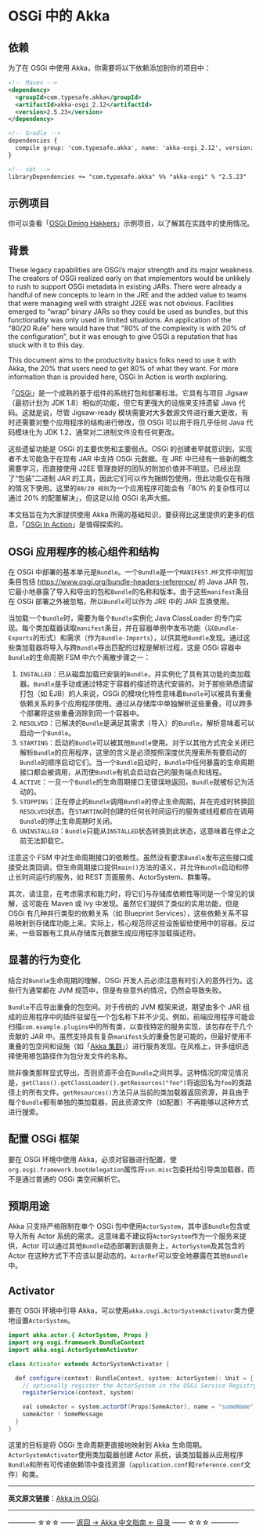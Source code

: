 # OSGi 中的 Akka
## 依赖

为了在 OSGi 中使用 Akka，你需要将以下依赖添加到你的项目中：

```xml
<!-- Maven -->
<dependency>
  <groupId>com.typesafe.akka</groupId>
  <artifactId>akka-osgi_2.12</artifactId>
  <version>2.5.23</version>
</dependency>

<!-- Gradle -->
dependencies {
  compile group: 'com.typesafe.akka', name: 'akka-osgi_2.12', version: '2.5.23'
}

<!-- sbt -->
libraryDependencies += "com.typesafe.akka" %% "akka-osgi" % "2.5.23"
```

## 示例项目

你可以查看「[OSGi Dining Hakkers](https://developer.lightbend.com/start/?group=akka&project=akka-samples-osgi-dining-hakkers)」示例项目，以了解其在实践中的使用情况。

## 背景
These legacy capabilities are OSGi’s major strength and its major weakness. The creators of OSGi realized early on that implementors would be unlikely to rush to support OSGi metadata in existing JARs. There were already a handful of new concepts to learn in the JRE and the added value to teams that were managing well with straight J2EE was not obvious. Facilities emerged to “wrap” binary JARs so they could be used as bundles, but this functionality was only used in limited situations. An application of the “80/20 Rule” here would have that “80% of the complexity is with 20% of the configuration”, but it was enough to give OSGi a reputation that has stuck with it to this day.

This document aims to the productivity basics folks need to use it with Akka, the 20% that users need to get 80% of what they want. For more information than is provided here, OSGi In Action is worth exploring.

「[OSGi](https://www.osgi.org/developer/where-to-start/https://www.manning.com/books/osgi-in-action)」是一个成熟的基于组件的系统打包和部署标准。它具有与项目 Jigsaw（最初计划为 JDK 1.8）相似的功能，但它有更强大的设施来支持遗留 Java 代码。这就是说，尽管 Jigsaw-ready 模块需要对大多数源文件进行重大更改，有时还需要对整个应用程序的结构进行修改，但 OSGi 可以用于将几乎任何 Java 代码模块化为 JDK 1.2，通常对二进制文件没有任何更改。

这些遗留功能是 OSGi 的主要优势和主要弱点。OSGi 的创建者早就意识到，实现者不太可能急于在现有 JAR 中支持 OSGi 元数据。在 JRE 中已经有一些新的概念需要学习，而直接使用 J2EE 管理良好的团队的附加价值并不明显。已经出现了“包装”二进制 JAR 的工具，因此它们可以作为捆绑包使用，但此功能仅在有限的情况下使用。这里的`80/20 规则`为一个应用程序可能会有「80% 的复杂性可以通过 20% 的配置解决」，但这足以给 OSGi 名声大振。

本文档旨在为大家提供使用 Akka 所需的基础知识，要获得比这里提供的更多的信息，「[OSGi In Action](https://www.manning.com/books/osgi-in-action)」是值得探索的。

## OSGi 应用程序的核心组件和结构

在 OSGi 中部署的基本单元是`Bundle`。一个`Bundle`是一个`MANIFEST.MF`文件中附加条目包括 https://www.osgi.org/bundle-headers-reference/ 的 Java JAR 包，它最小地暴露了导入和导出的包和`Bundle`的名称和版本。由于这些`manifest`条目在 OSGi 部署之外被忽略，所以`Bundle`可以作为 JRE 中的 JAR 互换使用。

当加载一个`Bundle`时，需要为每个`Bundle`实例化 Java ClassLoader 的专门实现。每个类加载器读取`manifest`条目，并在容器单例中发布功能（以`Bundle-Exports`的形式）和需求（作为`Bundle-Imports`），以供其他`Bundle`发现。通过这些类加载器将导入与跨`Bundle`导出匹配的过程是解析过程，这是 OSGi 容器中`Bundle`的生命周期 FSM 中六个离散步骤之一：

1. `INSTALLED`：已从磁盘加载已安装的`Bundle`，并实例化了具有其功能的类加载器。`Bundle`是手动或通过特定于容器的描述符迭代安装的。对于那些熟悉遗留打包（如 EJB）的人来说，OSGi 的模块化特性意味着`Bundle`可以被具有重叠依赖关系的多个应用程序使用。通过从存储库中单独解析这些重叠，可以跨多个部署将这些重叠消除到同一个容器中。
2. `RESOLVED`：已解决的`Bundle`是满足其需求（导入）的`Bundle`，解析意味着可以启动一个`Bundle`。
3. `STARTING`：启动的`Bundle`可以被其他`Bundle`使用。对于以其他方式完全关闭已解析`Bundle`的应用程序，这里的含义是必须按照深度优先搜索所有要启动的`Bundle`的顺序启动它们。当一个`Bundle`启动时，`Bundle`中任何暴露的生命周期接口都会被调用，从而使`Bundle`有机会启动自己的服务端点和线程。
4. `ACTIVE`：一旦一个`Bundle`的生命周期接口无错误地返回，`Bundle`就被标记为活动的。
5. `STOPPING`：正在停止的`Bundle`调用`Bundle`的停止生命周期，并在完成时转换回`RESOLVED`状态。在`STARTING`时创建的任何长时间运行的服务或线程都应在调用`Bundle`的停止生命周期时关闭。
6. `UNINSTALLED`：`Bundle`只能从`INSTALLED`状态转换到此状态，这意味着在停止之前无法卸载它。

注意这个 FSM 中对生命周期接口的依赖性。虽然没有要求`Bundle`发布这些接口或接受此类回调，但生命周期接口提供`main()`方法的语义，并允许`Bundle`启动和停止长时间运行的服务，如 REST 页面服务、ActorSystem、群集等。

其次，请注意，在考虑需求和能力时，将它们与存储库依赖性等同是一个常见的误解，这可能在 Maven 或 Ivy 中发现。虽然它们提供了类似的实用功能，但是 OSGi 有几种并行类型的依赖关系（如 Blueprint Services），这些依赖关系不容易映射到存储库功能上来。实际上，核心规范将这些设施留给使用中的容器。反过来，一些容器有工具从存储库元数据生成应用程序加载描述符。

## 显著的行为变化

结合对`Bundle`生命周期的理解，OSGi 开发人员必须注意有时引入的意外行为。这些行为通常都在 JVM 规范中，但是有些意外的情况，仍然会导致失败。

`Bundle`不应导出重叠的包空间。对于传统的 JVM 框架来说，期望由多个 JAR 组成的应用程序中的插件驻留在一个包名称下并不少见。例如，前端应用程序可能会扫描`com.example.plugins`中的所有类，以查找特定的服务实现，该包存在于几个贡献的 JAR 中。虽然支持具有复杂`manifest`头的重叠包是可能的，但最好使用不重叠的包空间和设施（如「[Akka 集群](https://github.com/guobinhit/akka-guide/blob/master/articles/clustering/cluster-specification.md)」）进行服务发现。在风格上，许多组织选择使用根包路径作为包分发文件的名称。

除非像类那样显式导出，否则资源不会在`Bundle`之间共享。这种情况的常见情况是，`getClass().getClassLoader().getResources("foo")`将返回名为`foo`的类路径上的所有文件。`getResources()`方法只从当前的类加载器返回资源，并且由于每个`Bundle`都有单独的类加载器，因此资源文件（如配置）不再能够以这种方式进行搜索。

## 配置 OSGi 框架

要在 OSGi 环境中使用 Akka，必须对容器进行配置，使`org.osgi.framework.bootdelegation`属性将`sun.misc`包委托给引导类加载器，而不是通过普通的 OSGi 类空间解析它。

## 预期用途

Akka 只支持严格限制在单个 OSGi 包中使用`ActorSystem`，其中该`Bundle`包含或导入所有 Actor 系统的需求。这意味着不建议将`ActorSystem`作为一个服务来提供，Actor 可以通过其他`Bundle`动态部署到该服务上，`ActorSystem`及其包含的 Actor 在这种方式下不应该以是动态的。`ActorRef`可以安全地暴露在其他`Bundle`中。

## Activator

要在 OSGi 环境中引导 Akka，可以使用`akka.osgi.ActorSystemActivator`类方便地设置`ActorSystem`。

```java
import akka.actor.{ ActorSystem, Props }
import org.osgi.framework.BundleContext
import akka.osgi.ActorSystemActivator

class Activator extends ActorSystemActivator {

  def configure(context: BundleContext, system: ActorSystem): Unit = {
    // optionally register the ActorSystem in the OSGi Service Registry
    registerService(context, system)

    val someActor = system.actorOf(Props[SomeActor], name = "someName")
    someActor ! SomeMessage
  }
}
```

这里的目标是将 OSGi 生命周期更直接地映射到 Akka 生命周期。`ActorSystemActivator`使用类加载器创建 Actor 系统，该类加载器从应用程序`Bundle`和所有可传递依赖项中查找资源（`application.conf`和`reference.conf`文件）和类。


----------

**英文原文链接**：[Akka in OSGi](https://doc.akka.io/docs/akka/current/additional/osgi.html).




----------
———— ☆☆☆ —— [返回 -> Akka 中文指南 <- 目录](https://github.com/guobinhit/akka-guide/blob/master/README.md) —— ☆☆☆ ————